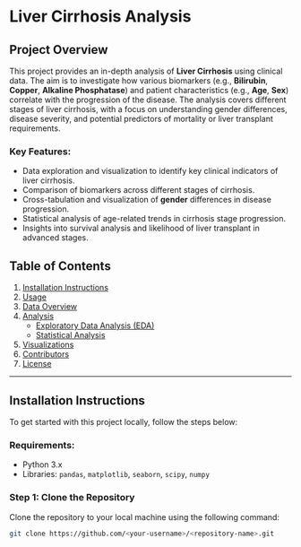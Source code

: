 # Liver Cirrhosis Analysis

## Project Overview

This project provides an in-depth analysis of **Liver Cirrhosis** using clinical data. The aim is to investigate how various biomarkers (e.g., **Bilirubin**, **Copper**, **Alkaline Phosphatase**) and patient characteristics (e.g., **Age**, **Sex**) correlate with the progression of the disease. The analysis covers different stages of liver cirrhosis, with a focus on understanding gender differences, disease severity, and potential predictors of mortality or liver transplant requirements.

### Key Features:
- Data exploration and visualization to identify key clinical indicators of liver cirrhosis.
- Comparison of biomarkers across different stages of cirrhosis.
- Cross-tabulation and visualization of **gender** differences in disease progression.
- Statistical analysis of age-related trends in cirrhosis stage progression.
- Insights into survival analysis and likelihood of liver transplant in advanced stages.

## Table of Contents
1. [Installation Instructions](#installation-instructions)
2. [Usage](#usage)
3. [Data Overview](#data-overview)
4. [Analysis](#analysis)
   - [Exploratory Data Analysis (EDA)](#exploratory-data-analysis-eda)
   - [Statistical Analysis](#statistical-analysis)
5. [Visualizations](#visualizations)
6. [Contributors](#contributors)
7. [License](#license)

---

## Installation Instructions

To get started with this project locally, follow the steps below:

### Requirements:
- Python 3.x
- Libraries: `pandas`, `matplotlib`, `seaborn`, `scipy`, `numpy`

### Step 1: Clone the Repository
Clone the repository to your local machine using the following command:

```bash
git clone https://github.com/<your-username>/<repository-name>.git

